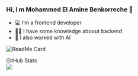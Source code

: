 ### Hi, I m Mohammed El Amine Benkorreche 👋


- 💻 I’m a frontend developer
- 👨‍💻 I have some knowledge aboout backend 
- 🤖 I also worked with AI

![ReadMe Card](https://github-readme-stats.vercel.app/api/pin/?username=jusinamine&repo=violence_detection&show_icons=true&theme=chartreuse-dark)
<summary>GitHub Stats</summary>
<img src="https://github-readme-stats.vercel.app/api?username=jusinamine&&show_icons=true&title_color=07d4ee&icon_color=07d4ee&text_color=ffffff&bg_color=112732" />
